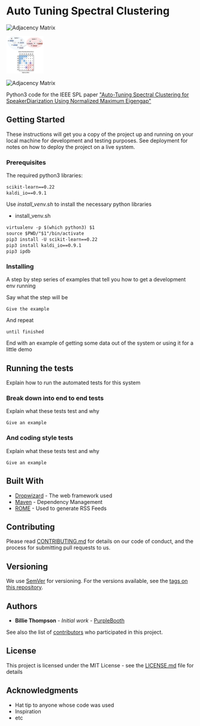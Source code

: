 
# Auto Tuning Spectral Clustering

![Adjacency Matrix](https://raw.githubusercontent.com/tango4j/Auto-Tuning-Spectral-Clustering/master/pics/adj_mat.png)<!-- .element style="border: 0; background: None; box-shadow: None" -->

<img src="./pics/adj_mat.png" width="100" height="100">

![Adjacency Matrix](https://raw.githubusercontent.com/tango4j/Auto-Tuning-Spectral-Clustering/master/pics/gp_vs_nme.png)


Python3 code for the IEEE SPL paper ["Auto-Tuning Spectral Clustering for SpeakerDiarization Using Normalized Maximum Eigengap"](https://drive.google.com/file/d/1CdEJPrpW6pRCObrppcZnw0_hRwWIHxi8/view?usp=sharing)




## Getting Started

These instructions will get you a copy of the project up and running on your local machine for development and testing purposes. See deployment for notes on how to deploy the project on a live system.

### Prerequisites

The required python3 libraries:
```
scikit-learn==0.22
kaldi_io==0.9.1
```
Use _*install_venv.sh*_ to install the necessary python libraries


- install_venv.sh
```
virtualenv -p $(which python3) $1
source $PWD/"$1"/bin/activate
pip3 install -U scikit-learn==0.22
pip3 install kaldi_io==0.9.1
pip3 ipdb
```

### Installing

A step by step series of examples that tell you how to get a development env running

Say what the step will be

```
Give the example
```

And repeat

```
until finished
```

End with an example of getting some data out of the system or using it for a little demo

## Running the tests

Explain how to run the automated tests for this system

### Break down into end to end tests

Explain what these tests test and why

```
Give an example
```

### And coding style tests

Explain what these tests test and why

```
Give an example
```

## Built With

* [Dropwizard](http://www.dropwizard.io/1.0.2/docs/) - The web framework used
* [Maven](https://maven.apache.org/) - Dependency Management
* [ROME](https://rometools.github.io/rome/) - Used to generate RSS Feeds

## Contributing

Please read [CONTRIBUTING.md](https://gist.github.com/PurpleBooth/b24679402957c63ec426) for details on our code of conduct, and the process for submitting pull requests to us.

## Versioning

We use [SemVer](http://semver.org/) for versioning. For the versions available, see the [tags on this repository](https://github.com/your/project/tags). 

## Authors

* **Billie Thompson** - *Initial work* - [PurpleBooth](https://github.com/PurpleBooth)

See also the list of [contributors](https://github.com/your/project/contributors) who participated in this project.

## License

This project is licensed under the MIT License - see the [LICENSE.md](LICENSE.md) file for details

## Acknowledgments

* Hat tip to anyone whose code was used
* Inspiration
* etc
